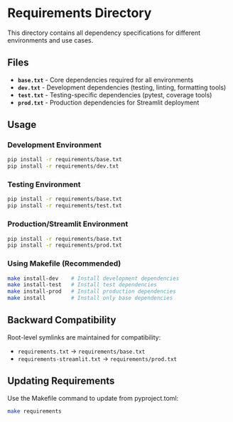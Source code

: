 # Requirements Directory

This directory contains all dependency specifications for different environments and use cases.

## Files

- **`base.txt`** - Core dependencies required for all environments
- **`dev.txt`** - Development dependencies (testing, linting, formatting tools)
- **`test.txt`** - Testing-specific dependencies (pytest, coverage tools)
- **`prod.txt`** - Production dependencies for Streamlit deployment

## Usage

### Development Environment
```bash
pip install -r requirements/base.txt
pip install -r requirements/dev.txt
```

### Testing Environment
```bash
pip install -r requirements/base.txt
pip install -r requirements/test.txt
```

### Production/Streamlit Environment
```bash
pip install -r requirements/base.txt
pip install -r requirements/prod.txt
```

### Using Makefile (Recommended)
```bash
make install-dev    # Install development dependencies
make install-test   # Install test dependencies
make install-prod   # Install production dependencies
make install        # Install only base dependencies
```

## Backward Compatibility

Root-level symlinks are maintained for compatibility:
- `requirements.txt` → `requirements/base.txt`
- `requirements-streamlit.txt` → `requirements/prod.txt`

## Updating Requirements

Use the Makefile command to update from pyproject.toml:
```bash
make requirements
```
